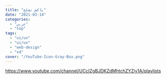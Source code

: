 ```yaml
---
title: "ياكش تفلح"
date: "2021-03-14"
categories:
  - "عربي"
  - "top"
tags:
  - "ui/ux"
  - "ui/ux"
  - "web-design"
  - "xd"
cover: "/YouTube-Icon-Gray-Box.png"
---
```


https://www.youtube.com/channel/UCcIZgBJDKZdMhtchZYZiy1A/playlists
